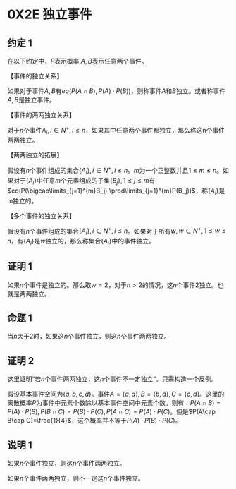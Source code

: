 # 0X2E 独立事件

## 约定 1

在以下约定中，$P$表示概率,$A,B$表示任意两个事件。

【事件的独立关系】

如果对于事件$A,B$有$eq(P(A\cap B),P(A)\cdot P(B))$，则称事件$A$和$B$独立。或者称事件$A,B$是独立事件。

【事件的两两独立关系】

对于$n$个事件$A_i,i\in N^+,i\leq n$，如果其中任意两个事件都独立，那么称这n个事件两两独立。

【两两独立的拓展】

假设有$n$个事件组成的集合$\{A_i\},i\in N^+,i\leq n$。$m$为一个正整数并且$1\leq m \leq n$。如果对于$\{A_i\}$中任意$m$个元素组成的子集$\{B_j\},1\leq j\leq m$有$eq(P(\bigcap\limits_{j=1}^{m}B_j),\prod\limits_{j=1}^{m}P(B_j))$，称$\{A_i\}$是m独立的。

【多个事件的独立关系】

假设有$n$个事件组成的集合$\{A_i\},i\in N^+,i\leq n$。如果对于所有$w,w\in N^+,1\leq w \leq n$，有$\{A_i\}$是$w$独立的，那么称集合$\{A_i\}$中的事件独立。

## 证明 1

如果$n$个事件是独立的。那么取$w=2$，对于$n>2$的情况，这$n$个事件2独立。也就是两两独立。

## 命题 1

当$n$大于2时，如果这$n$个事件独立，则这$n$个事件两两独立。

## 证明 2

这里证明“若$n$个事件两两独立，这$n$个事件不一定独立”。只需构造一个反例。

假设基本事件空间为$\{a,b,c,d\}$。事件$A=\{a,d\},B=\{b,d\},C=\{c,d\}$。这里的离散概率$P$为事件中元素个数除以基本事件空间中元素个数。则有：$P(A\cap B)=P(A)\cdot P(B),P(B\cap C)=P(B)\cdot P(C),P(A\cap C)=P(A)\cdot P(C)$。但是$P(A\cap B\cap C)=\frac{1}{4}$，这个概率并不等于$P(A)\cdot P(B)\cdot P(C)$。

## 说明 1

如果$n$个事件独立，则这$n$个事件两两独立。

如果$n$个事件两两独立，则不一定这$n$个事件独立。